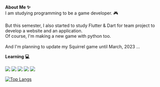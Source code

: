 <b>About Me ✨</b><br>
I am studying programming to be a game developer. 🎮 <br><br>
But this semester, I also started to study Flutter & Dart for team project to develop a website and an application. <br>
Of course, I'm making a new game with python too. <br><br>
And I'm planning to update my Squirrel game until March, 2023 ...

<b>Learning 💻</b><br><br>
<img src="https://img.shields.io/badge/Python-3776AB?style=flat-square&logo=Python&logoColor=white"/>
<img src="https://img.shields.io/badge/JavaScript-F7DF1E?style=flat-square&logo=Javascript&logoColor=black"/>
<img src="https://img.shields.io/badge/C sharp-239120?style=flat-square&logo=CSharp&logoColor=white"/>
<img src="https://img.shields.io/badge/C++-00599C?style=flat-square&logo=c%2B%2B&logoColor=white"/>
<img src="https://img.shields.io/badge/dart-%230175C2.svg?style=flat-square&logo=dart&logoColor=white"/>

[![Top Langs](https://github-readme-stats.vercel.app/api/top-langs/?username=doyon33&layout=compact&count_private=true&hide=javascript)](https://github.com/doyon33/github-readme-stats)
